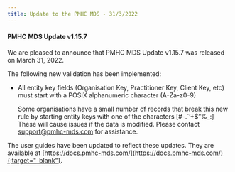 ```yaml
---
title: Update to the PMHC MDS - 31/3/2022
---
```


#### PMHC MDS Update v1.15.7 ####

We are pleased to announce that PMHC MDS Update v1.15.7 was released on
March 31, 2022.

The following new validation has been implemented:

* All entity key fields (Organisation Key, Practitioner Key, Client Key, etc)
  must start with a POSIX alphanumeric character (A-Za-z0-9)

  Some organisations have a small number of records that break this new
  rule by starting entity keys with one of the characters [#-.\`’+$”%_:] These
  will cause issues if the data is modified. Please contact
  support@pmhc-mds.com for assistance.



The user guides have been updated to reflect these updates. They are available
at [https://docs.pmhc-mds.com/](https://docs.pmhc-mds.com/){:target="_blank"}.
